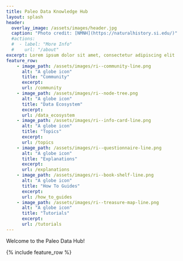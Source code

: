 ```yaml
---
title: Paleo Data Knowledge Hub
layout: splash
header:
  overlay_image: /assets/images/header.jpg
  caption: "Photo credit: [NMNH](https://naturalhistory.si.edu/)"
  #actions:
  #  - label: "More Info"
  #    url: "/about"
excerpt: Lorem ipsum dolor sit amet, consectetur adipiscing elit
feature_row:
    - image_path: /assets/images/ri--community-line.png
      alt: "A globe icon"
      title: "Community"
      excerpt: 
      url: /community
    - image_path: /assets/images/ri--node-tree.png
      alt: "A globe icon"
      title: "Data Ecosystem"
      excerpt: 
      url: /data_ecosystem
    - image_path: /assets/images/ri--info-card-line.png
      alt: "A globe icon"
      title: "Topics"
      excerpt: 
      url: /topics
    - image_path: /assets/images/ri--questionnaire-line.png
      alt: "A globe icon"
      title: "Explanations"
      excerpt: 
      url: /explanations
    - image_path: /assets/images/ri--book-shelf-line.png
      alt: "A globe icon"
      title: "How To Guides"
      excerpt: 
      url: /how_to_guides
    - image_path: /assets/images/ri--treasure-map-line.png
      alt: "A globe icon"
      title: "Tutorials"
      excerpt: 
      url: /tutorials
---
```


Welcome to the Paleo Data Hub!

{% include feature_row %}
